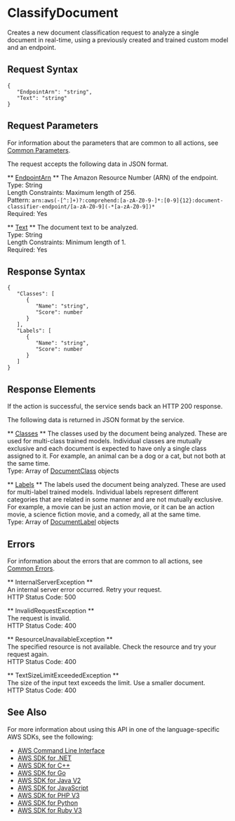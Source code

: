 # ClassifyDocument<a name="API_ClassifyDocument"></a>

Creates a new document classification request to analyze a single document in real\-time, using a previously created and trained custom model and an endpoint\.

## Request Syntax<a name="API_ClassifyDocument_RequestSyntax"></a>

```
{
   "EndpointArn": "string",
   "Text": "string"
}
```

## Request Parameters<a name="API_ClassifyDocument_RequestParameters"></a>

For information about the parameters that are common to all actions, see [Common Parameters](CommonParameters.md)\.

The request accepts the following data in JSON format\.

 ** [EndpointArn](#API_ClassifyDocument_RequestSyntax) **   <a name="comprehend-ClassifyDocument-request-EndpointArn"></a>
The Amazon Resource Number \(ARN\) of the endpoint\.  
Type: String  
Length Constraints: Maximum length of 256\.  
Pattern: `arn:aws(-[^:]+)?:comprehend:[a-zA-Z0-9-]*:[0-9]{12}:document-classifier-endpoint/[a-zA-Z0-9](-*[a-zA-Z0-9])*`   
Required: Yes

 ** [Text](#API_ClassifyDocument_RequestSyntax) **   <a name="comprehend-ClassifyDocument-request-Text"></a>
The document text to be analyzed\.  
Type: String  
Length Constraints: Minimum length of 1\.  
Required: Yes

## Response Syntax<a name="API_ClassifyDocument_ResponseSyntax"></a>

```
{
   "Classes": [ 
      { 
         "Name": "string",
         "Score": number
      }
   ],
   "Labels": [ 
      { 
         "Name": "string",
         "Score": number
      }
   ]
}
```

## Response Elements<a name="API_ClassifyDocument_ResponseElements"></a>

If the action is successful, the service sends back an HTTP 200 response\.

The following data is returned in JSON format by the service\.

 ** [Classes](#API_ClassifyDocument_ResponseSyntax) **   <a name="comprehend-ClassifyDocument-response-Classes"></a>
The classes used by the document being analyzed\. These are used for multi\-class trained models\. Individual classes are mutually exclusive and each document is expected to have only a single class assigned to it\. For example, an animal can be a dog or a cat, but not both at the same time\.   
Type: Array of [DocumentClass](API_DocumentClass.md) objects

 ** [Labels](#API_ClassifyDocument_ResponseSyntax) **   <a name="comprehend-ClassifyDocument-response-Labels"></a>
The labels used the document being analyzed\. These are used for multi\-label trained models\. Individual labels represent different categories that are related in some manner and are not mutually exclusive\. For example, a movie can be just an action movie, or it can be an action movie, a science fiction movie, and a comedy, all at the same time\.   
Type: Array of [DocumentLabel](API_DocumentLabel.md) objects

## Errors<a name="API_ClassifyDocument_Errors"></a>

For information about the errors that are common to all actions, see [Common Errors](CommonErrors.md)\.

 ** InternalServerException **   
An internal server error occurred\. Retry your request\.  
HTTP Status Code: 500

 ** InvalidRequestException **   
The request is invalid\.  
HTTP Status Code: 400

 ** ResourceUnavailableException **   
The specified resource is not available\. Check the resource and try your request again\.  
HTTP Status Code: 400

 ** TextSizeLimitExceededException **   
The size of the input text exceeds the limit\. Use a smaller document\.  
HTTP Status Code: 400

## See Also<a name="API_ClassifyDocument_SeeAlso"></a>

For more information about using this API in one of the language\-specific AWS SDKs, see the following:
+  [AWS Command Line Interface](https://docs.aws.amazon.com/goto/aws-cli/comprehend-2017-11-27/ClassifyDocument) 
+  [AWS SDK for \.NET](https://docs.aws.amazon.com/goto/DotNetSDKV3/comprehend-2017-11-27/ClassifyDocument) 
+  [AWS SDK for C\+\+](https://docs.aws.amazon.com/goto/SdkForCpp/comprehend-2017-11-27/ClassifyDocument) 
+  [AWS SDK for Go](https://docs.aws.amazon.com/goto/SdkForGoV1/comprehend-2017-11-27/ClassifyDocument) 
+  [AWS SDK for Java V2](https://docs.aws.amazon.com/goto/SdkForJavaV2/comprehend-2017-11-27/ClassifyDocument) 
+  [AWS SDK for JavaScript](https://docs.aws.amazon.com/goto/AWSJavaScriptSDK/comprehend-2017-11-27/ClassifyDocument) 
+  [AWS SDK for PHP V3](https://docs.aws.amazon.com/goto/SdkForPHPV3/comprehend-2017-11-27/ClassifyDocument) 
+  [AWS SDK for Python](https://docs.aws.amazon.com/goto/boto3/comprehend-2017-11-27/ClassifyDocument) 
+  [AWS SDK for Ruby V3](https://docs.aws.amazon.com/goto/SdkForRubyV3/comprehend-2017-11-27/ClassifyDocument) 